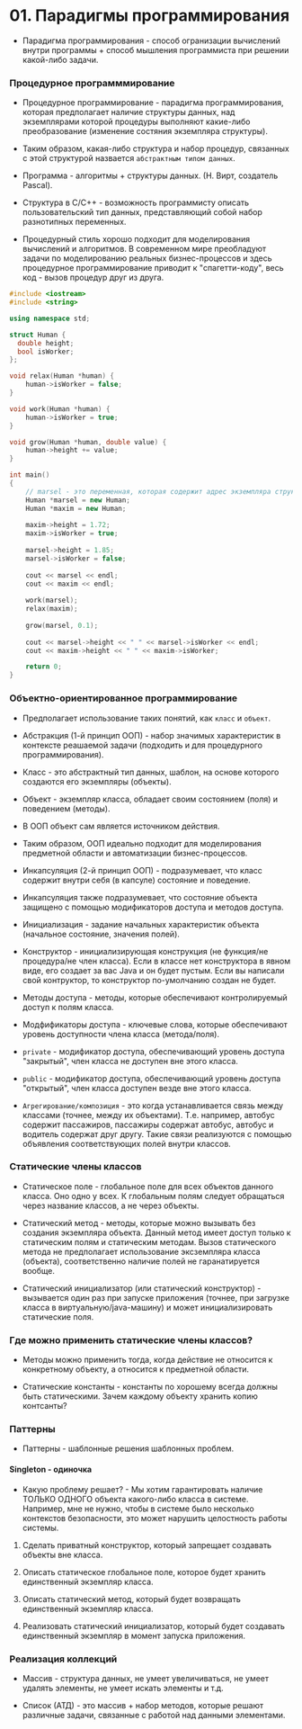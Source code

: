 # 01. Парадигмы программирования

* Парадигма программирования - способ огранизации вычислений внутри программы + способ мышления программиста при решении какой-либо задачи.

### Процедурное программмирование 

* Процедурное программирование - парадигма программирования, которая предполагает наличие структуры данных, над экземплярами которой процедуры выполняют какие-либо преобразование (изменение состяния экземпляра структуры). 

* Таким образом, какая-либо структура и набор процедур, связанных с этой структурой назвается `абстрактным типом данных`.

* Программа - алгоритмы + структуры данных. (Н. Вирт, создатель Pascal).

* Структура в C/C++ - возможность программисту описать пользовательский тип данных, представляющий собой набор разнотипных переменных.

* Процедурный стиль хорошо подходит для моделирования вычислений и алгоритмов. В современном мире преобладуют задачи по моделированию реальных бизнес-процессов и здесь процедурное программирование приводит к "спагетти-коду", весь код - вызов процедур друг из друга.

```C++
#include <iostream>
#include <string>

using namespace std;

struct Human {
  double height;
  bool isWorker;
};

void relax(Human *human) {
    human->isWorker = false;
}

void work(Human *human) {
    human->isWorker = true;
}

void grow(Human *human, double value) {
    human->height += value;
}

int main()
{
    // marsel - это переменная, которая содержит адрес экземпляра структуры (указатель)
    Human *marsel = new Human;
    Human *maxim = new Human;
    
    maxim->height = 1.72;
    maxim->isWorker = true;
    
    marsel->height = 1.85;
    marsel->isWorker = false;
    
    cout << marsel << endl;
    cout << maxim << endl;
    
    work(marsel);
    relax(maxim);
    
    grow(marsel, 0.1);
    
    cout << marsel->height << " " << marsel->isWorker << endl;
    cout << maxim->height << " " << maxim->isWorker;

    return 0;
}
```

### Объектно-ориентированное программирование

* Предполагает использование таких понятий, как `класс` и `объект`.

* Абстракция (1-й принцип ООП) - набор значимых характеристик в контексте реашаемой задачи (подходить и для процедурного программирования).

* Класс - это абстрактный тип данных, шаблон, на основе которого создаются его экземпляры (объекты).

* Объект - экземпляр класса, обладает своим состоянием (поля) и поведением (методы).

* В ООП объект сам является источником действия.

* Таким образом, ООП идеально подходит для моделирования предметной области и автоматизации бизнес-процессов.

* Инкапсуляция (2-й принцип ООП) - подразумевает, что класс содержит внутри себя (в капсуле) состояние и поведение. 

* Инкапсуляция также подразумевает, что состояние объекта защищено с помощью модификаторов доступа и методов доступа.

* Инициализация - задание начальных характеристик объекта (начальное состояние, значения полей).

* Конструктор - инициализирующая конструкция (не функция/не процедура/не член класса). Если в классе нет конструктора в явном виде, его создает за вас Java и он будет пустым. Если вы написали свой контруктор, то конструктор по-умолчанию создан не будет.

* Методы доступа - методы, которые обеспечивают контролируемый доступ к полям класса.

* Модфификаторы доступа - ключевые слова, которые обеспечивают уровень доступности члена класса (метода/поля).

* `private` - модификатор доступа, обеспечивающий уровень доступа "закрытый", член класса не доступен вне этого класса.

* `public` - модификатор доступа, обеспечивающий уровень доступа "открытый", член класса доступен везде вне этого класса.

* `Агрегирование/композиция` - это когда устанавливается связь между классами (точнее, между их объектами). Т.е. например, автобус содержит пассажиров, пассажиры содержат автобус, автобус и водитель содержат друг другу. Такие связи реализуются с помощью объявления соответствующих полей внутри классов.

### Статические члены классов

* Статическое поле - глобальное поле для всех объектов данного класса. Оно одно у всех. К глобальным полям следует обращаться через название классов, а не через объекты.

* Статический метод - методы, которые можно вызывать без создания экземпляра объекта. Данный метод имеет доступ только к статическим полям и статическим методам. Вызов статического метода не предполагает использование эксземпляра класса (объекта), соответственно наличие полей не гаранатируется вообще.

* Статический инициализатор (или статический конструктор) - вызывается один раз при запуске приложения (точнее, при загрузке класса в виртуальную/java-машину) и может инициализировать статические поля.

### Где можно применить статические члены классов?

* Методы можно применить тогда, когда действие не относится к конкретному объекту, а относится к предметной области.

* Статические константы - константы по хорошему всегда должны быть статическими. Зачем каждому объекту хранить копию контсанты?

### Паттерны

* Паттерны - шаблонные решения шаблонных проблем.

#### Singleton - одиночка

* Какую проблему решает? - Мы хотим гарантировать наличие ТОЛЬКО ОДНОГО объекта какого-либо класса в системе. Например, мне не нужно, чтобы в системе было несколько контекстов безопасности, это может нарушить целостность работы системы.

1. Сделать приватный конструктор, который запрещает создавать объекты вне класса.

2. Описать статическое глобальное поле, которое будет хранить единственный экземпляр класса.

3. Описать статический метод, который будет возвращать единственный экземпляр класса.

4. Реализовать статический инициализатор, который будет создавать единственный экземпляр в момент запуска приложения.

### Реализация коллекций

* Массив - структура данных, не умеет увеличиваться, не умеет удалять элементы, не умеет искать элементы и т.д.

* Список (АТД) - это массив + набор методов, которые решают различные задачи, связанные с работой над данными элементами.
